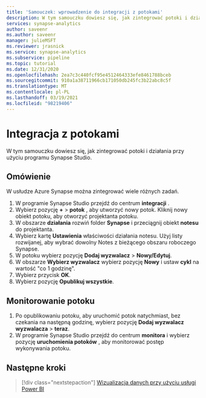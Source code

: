 ```yaml
---
title: 'Samouczek: wprowadzenie do integracji z potokami'
description: W tym samouczku dowiesz się, jak zintegrować potoki i działania przy użyciu programu Synapse Studio.
services: synapse-analytics
author: saveenr
ms.author: saveenr
manager: julieMSFT
ms.reviewer: jrasnick
ms.service: synapse-analytics
ms.subservice: pipeline
ms.topic: tutorial
ms.date: 12/31/2020
ms.openlocfilehash: 2ea7c3c440fcf95e4512464333efe8461788bceb
ms.sourcegitcommit: 910a1a38711966cb171050db245fc3b22abc8c5f
ms.translationtype: MT
ms.contentlocale: pl-PL
ms.lasthandoff: 03/19/2021
ms.locfileid: "98219406"
---
```

# <a name="integrate-with-pipelines"></a>Integracja z potokami

W tym samouczku dowiesz się, jak zintegrować potoki i działania przy użyciu programu Synapse Studio. 

## <a name="overview"></a>Omówienie

W usłudze Azure Synapse można zintegrować wiele różnych zadań.

1. W programie Synapse Studio przejdź do centrum **integracji** .
1. Wybierz pozycję **+**  >  **potok** , aby utworzyć nowy potok. Kliknij nowy obiekt potoku, aby otworzyć projektanta potoku.
1. W obszarze **działania** rozwiń folder **Synapse** i przeciągnij obiekt **notesu** do projektanta.
1. Wybierz kartę **Ustawienia** właściwości działania notesu. Użyj listy rozwijanej, aby wybrać dowolny Notes z bieżącego obszaru roboczego Synapse. 
1. W potoku wybierz pozycję **Dodaj wyzwalacz**  >  **Nowy/Edytuj**.
1. W obszarze **Wybierz wyzwalacz** wybierz pozycję **Nowy** i ustaw **cykl** na wartość "co 1 godzinę".
1. Wybierz przycisk **OK**. 
1. Wybierz pozycję **Opublikuj wszystkie**. 


## <a name="monitor-pipeline"></a>Monitorowanie potoku

1. Po opublikowaniu potoku, aby uruchomić potok natychmiast, bez czekania na następną godzinę, wybierz pozycję **Dodaj wyzwalacz wyzwalacza**  >  **teraz**.
1. W programie Synapse Studio przejdź do centrum **monitora** i wybierz pozycję **uruchomienia potoków** , aby monitorować postęp wykonywania potoku.



## <a name="next-steps"></a>Następne kroki

> [!div class="nextstepaction"]
> [Wizualizacja danych przy użyciu usługi Power BI](get-started-visualize-power-bi.md)
